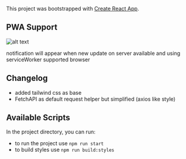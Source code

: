 This project was bootstrapped with [Create React App](https://github.com/facebook/create-react-app).

## PWA Support
![alt text](https://i.ibb.co/J2gshf7/Screen-Shot-2020-01-27-at-16-18-08.png)

notification will appear when new update on server available and using serviceWorker supported browser

## Changelog
- added tailwind css as base
- FetchAPI as default request helper but simplified (axios like style)

## Available Scripts

In the project directory, you can run:

- to run the project use `npm run start`
- to build styles use `npm run build:styles`


